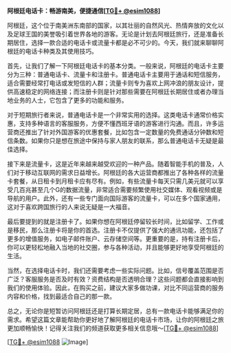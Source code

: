 **阿根廷电话卡：畅游南美，便捷通信[[TG💪+ @esim1088](https://t.me/s/esim1088)]**

阿根廷，这个位于南美洲东南部的国家，以其壮丽的自然风光、热情奔放的文化以及足球王国的美誉吸引着世界各地的游客。无论是计划去阿根廷旅行，还是准备长期居住，选择一款合适的电话卡或流量卡都是必不可少的。今天，我们就来聊聊阿根廷的电话卡种类及其使用技巧。

首先，让我们了解一下阿根廷电话卡的基本分类。一般来说，阿根廷的电话卡主要分为三种：普通电话卡、流量卡和注册卡。普通电话卡主要用于通话和短信服务，适合需要经常打电话或发短信的人群；流量卡则专为喜欢上网冲浪的朋友设计，提供高速稳定的网络连接；而注册卡则是针对那些需要在阿根廷长期居住或者办理当地业务的人士，它包含了更多的功能和服务。

对于短期旅行者来说，普通电话卡是一个非常实用的选择。这类电话卡通常价格实惠，支持多种语言的客服服务，方便不懂西班牙语的游客进行沟通。而且，许多运营商还推出了针对外国游客的优惠套餐，比如包含一定数量的免费通话分钟数和短信条数。如果你只是想在旅途中保持与家人朋友的联系，那么普通电话卡无疑是最佳选择。

接下来是流量卡，这是近年来越来越受欢迎的一种产品。随着智能手机的普及，人们对于移动互联网的需求日益增长。阿根廷的各大运营商都推出了各种各样的流量卡套餐，从日租卡到月租卡应有尽有。例如，有些流量卡每天只需几美元就可以享受几百兆甚至几个G的数据流量，非常适合需要频繁使用社交媒体、观看视频或是导航的用户。此外，还有一些专门面向国际游客的流量卡，可以在多个国家通用，这对于喜欢跨国旅行的人来说无疑是一大福音。

最后要提到的就是注册卡了。如果你想在阿根廷停留较长时间，比如留学、工作或是移民，那么注册卡将是你的首选。注册卡不仅提供了强大的通讯功能，还包括了更多的增值服务，如电子邮件账户、云存储空间等。更重要的是，持有注册卡后，你可以更轻松地融入当地的社交圈，参与各种活动，并且能够更好地享受阿根廷的生活。

当然，在选择电话卡时，我们还需要考虑一些实际问题。比如，信号覆盖范围是否广泛？客服服务是否及时有效？资费结构是否透明合理？这些问题都会直接影响到我们的使用体验。因此，在购买之前，建议大家多做功课，对比不同运营商的服务内容和价格，找到最适合自己的那一款。

总之，无论你是短暂访问阿根廷还是打算长期定居，总有一款电话卡能够满足你的需求。希望这篇文章能帮助你更好地了解阿根廷的电话卡市场，让你的阿根廷之旅更加顺畅愉快！记得关注我们的频道获取更多相关信息哦～[[TG💪+ @esim1088](https://t.me/s/esim1088)]

[[TG💪+ @esim1088](https://t.me/s/esim1088) ![Image](https://i.postimg.cc/4NQfJmqS/Snipaste-2025-05-13-00-14-12.png)]